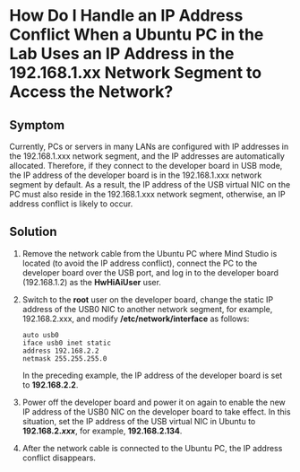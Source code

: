 # How Do I Handle an IP Address Conflict When a Ubuntu PC in the Lab Uses an IP Address in the 192.168.1.xx Network Segment to Access the Network?<a name="EN-US_TOPIC_0196221442"></a>

## Symptom<a name="section1385103710301"></a>

Currently, PCs or servers in many LANs are configured with IP addresses in the 192.168.1.xxx network segment, and the IP addresses are automatically allocated. Therefore, if they connect to the developer board in USB mode, the IP address of the developer board is in the 192.168.1.xxx network segment by default. As a result, the IP address of the USB virtual NIC on the PC must also reside in the 192.168.1.xxx network segment, otherwise, an IP address conflict is likely to occur.

## Solution<a name="section780018823311"></a>

1.  Remove the network cable from the Ubuntu PC where  Mind Studio  is located \(to avoid the IP address conflict\), connect the PC to the developer board over the USB port, and log in to the developer board \(192.168.1.2\) as the  **HwHiAiUser**  user.
2.  Switch to the  **root**  user on the developer board, change the static IP address of the USB0 NIC to another network segment, for example, 192.168.2.xxx, and modify  **/etc/network/interface**  as follows:

    ```
    auto usb0
    iface usb0 inet static
    address 192.168.2.2
    netmask 255.255.255.0
    ```

    In the preceding example, the IP address of the developer board is set to  **192.168.2.2**.

3.  Power off the developer board and power it on again to enable the new IP address of the USB0 NIC on the developer board to take effect. In this situation, set the IP address of the USB virtual NIC in Ubuntu to  **192.168.2.**_**xxx**_, for example,  **192.168.2.134**.
4.  After the network cable is connected to the Ubuntu PC, the IP address conflict disappears.


